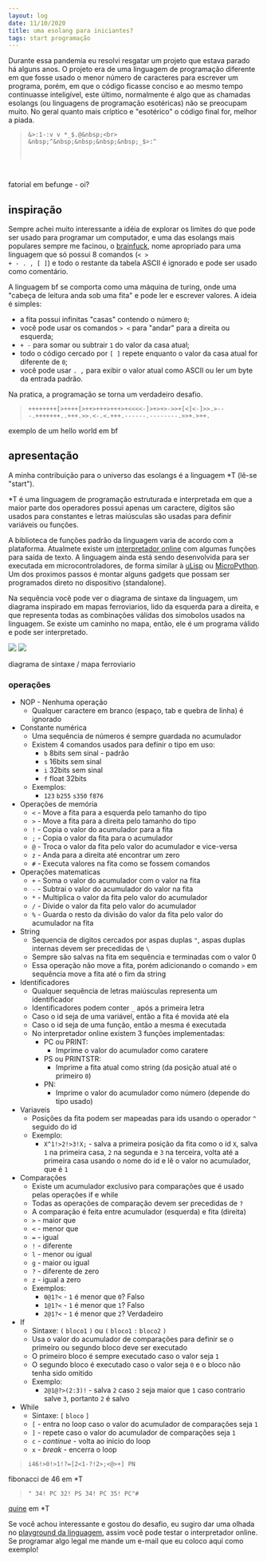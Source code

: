 ```yaml
---
layout: log
date: 11/10/2020
title: uma esolang para iniciantes?
tags: start programação
---
```


Durante essa pandemia eu resolvi resgatar um projeto que estava parado há alguns anos. O projeto era de uma linguagem de programação diferente em que fosse usado o menor número de caracteres para escrever um programa, porém, em que o código ficasse conciso e ao mesmo tempo continuasse inteligível, este último, normalmente é algo que as chamadas esolangs (ou linguagens de programação esotéricas) não se preocupam muito. No geral quanto mais críptico e "esotérico" o código final for, melhor a piada.
 
> <code>&>:1-:v v *_$.@&nbsp;<br>
&nbsp;^&nbsp;&nbsp;&nbsp;&nbsp;_$>\:^&nbsp;&nbsp;&nbsp;&nbsp;
</code>
<p class="q-desc">fatorial em befunge - oi?</p>
 
## inspiração
 
Sempre achei muito interessante a idéia de explorar os limites do que pode ser usado para programar um computador, e uma das esolangs mais populares sempre me facinou, o [brainfuck](https://esolangs.org/wiki/Brainfuck), nome apropriado para uma linguagem que só possui 8 comandos (<code>< > + - . , [ ]</code>) e todo o restante da tabela ASCII é ignorado e pode ser usado como comentário.
 
A linguagem bf se comporta como uma máquina de turing, onde uma "cabeça de leitura anda sob uma fita" e pode ler e escrever valores. A ideia é simples:
 
- a fita possui infinitas "casas" contendo o número <code>0</code>;
- você pode usar os comandos <code>> <</code> para "andar" para a direita ou esquerda;
- <code>+ -</code> para somar ou subtrair <code>1</code> do valor da casa atual;
- todo o código cercado por <code>[ ]</code> repete enquanto o valor da casa atual for diferente de <code>0</code>;
- você pode usar <code>. ,</code> para exibir o valor atual como ASCII ou ler um byte da entrada padrão.
 
Na pratica, a programação se torna um verdadeiro desafio.
 
> <code>++++++++[>++++[>++>+++>+++>+<<<<-]>+>+>->>+[<]<-]>>.>---.+++++++..+++.>>.<-.<.+++.------.--------.>>+.>++.</code>
<p class="q-desc">exemplo de um hello world em bf</p>
 
 
## apresentação
 
 
A minha contribuição para o universo das esolangs é a linguagem <span class="selected">*T</span> (lê-se "start"). 

<span class="selected">*T</span> é uma linguagem de programação estruturada e interpretada em que a maior parte dos operadores possui apenas um caractere, dígitos são usados para constantes e letras maiúsculas são usadas para definir variáveis ou funções.

A biblioteca de funções padrão da linguagem varia de acordo com a plataforma. Atualmete existe um [interpretador online](/start-repl.html) com algumas funções para saída de texto. A linguagem ainda está sendo desenvolvida para ser executada em microcontroladores, de forma similar à [uLisp](http://www.ulisp.com/) ou [MicroPython](https://micropython.org/). Um dos proximos passos é montar alguns gadgets que possam ser programados direto no dispositivo (standalone). 
 
Na sequência você pode ver o diagrama de sintaxe da linguagem, um diagrama inspirado em mapas ferroviarios, lido da esquerda para a direita, e que representa todas as combinações válidas dos simobolos usados na linguagem. Se existe um caminho no mapa, então, ele é um programa válido e pode ser interpretado.

<img class="nb-img desktop-img" src="https://start-lang.github.io/core/grammar/railroad-svg/desktop_blog.svg">
<img class="nb-img mobile-img" src="https://start-lang.github.io/core/grammar/railroad-svg/mobile_blog.svg">
<p class="img-desc">diagrama de sintaxe / mapa ferroviario</p>
 
### operações

- NOP - Nenhuma operação
  - Qualquer caractere em branco (espaço, tab e quebra de linha) é ignorado
- Constante numérica
  - Uma sequência de números é sempre guardada no acumulador
  - Existem 4 comandos usados para definir o tipo em uso:
      - `b` 8bits sem sinal - padrão
      - `s` 16bits sem sinal
      - `i` 32bits sem sinal
      - `f` float 32bits
  - Exemplos:
     - `123` `b255` `s350` `f876`
- Operações de memória
  - `<` - Move a fita para a esquerda pelo tamanho do tipo
  - `>` - Move a fita para a direita pelo tamanho do tipo
  - `!` - Copia o valor do acumulador para a fita
  - `;` - Copia o valor da fita para o acumulador
  - `@` - Troca o valor da fita pelo valor do acumulador e vice-versa
  - `z` - Anda para a direita até encontrar um zero
  - `#` - Executa valores na fita como se fossem comandos
- Operações matematicas
  - `+` - Soma o valor do acumulador com o valor na fita
  - `-` - Subtrai o valor do acumulador do valor na fita
  - `*` - Multiplica o valor da fita pelo valor do acumulador
  - `/` - Divide o valor da fita pelo valor do acumulador
  - `%` - Guarda o resto da divisão do valor da fita pelo valor do acumulador na fita
- String
  - Sequencia de digitos cercados por aspas duplas `"`, aspas duplas internas devem ser precedidas de `\`
  - Sempre são salvas na fita em sequência e terminadas com o valor 0
  - Essa operação não move a fita, porém adicionando o comando `>` em sequência move a fita até o fim da string
- Identificadores
  - Qualquer sequência de letras maiúsculas representa um identificador
  - Identificadores podem conter `_` após a primeira letra
  - Caso o id seja de uma variável, então a fita é movida até ela
  - Caso o id seja de uma função, então a mesma é executada
  - No interpretador online existem 3 funções implementadas:
    - PC ou PRINT:
      - Imprime o valor do acumulador como caratere
    - PS ou PRINTSTR:
      - Imprime a fita atual como string (da posição atual até o primeiro `0`)
    - PN:
      - Imprime o valor do acumulador como número (depende do tipo usado)
- Variaveis
  - Posições da fita podem ser mapeadas para ids usando o operador `^` seguido do id
  - Exemplo:
      - `X^1!>2!>3!X;` - salva a primeira posição da fita como o id `X`, salva `1` na primeira casa, `2` na segunda e `3` na terceira, volta até a primeira casa usando o nome do id e lê o valor no acumulador, que é `1`
- Comparações
  - Existe um acumulador exclusivo para comparações que é usado pelas operações if e while
  - Todas as operações de comparação devem ser precedidas de `?`
  - A comparação é feita entre acumulador (esquerda) e fita (direita)
  - `>` - maior que
  - `<` - menor que
  - `=` - igual
  - `!` - diferente
  - `l` - menor ou igual
  - `g` - maior ou igual
  - `?` - diferente de zero
  - `z` - igual a zero
  - Exemplos:
      - `0@1?<` - `1` é menor que `0`? Falso
      - `1@1?<` - `1` é menor que `1`? Falso
      - `2@1?<` - `1` é menor que `2`? Verdadeiro
- If
  - Sintaxe: `(` `bloco1` `)` ou `(` `bloco1` `:` `bloco2` `)`
  - Usa o valor do acumulador de comparações para definir se o primeiro ou segundo bloco deve ser executado
  - O primeiro bloco é sempre executado caso o valor seja `1`
  - O segundo bloco é executado caso o valor seja `0` e o bloco não tenha sido omitido
  - Exemplo:
      - `2@1@?>(2:3)!` - salva `2` caso `2` seja maior que `1` caso contrario salve `3`, portanto `2` é salvo
- While
  - Sintaxe: `[` `bloco` `]`
  - `[` - entra no loop caso o valor do acumulador de comparações seja `1`
  - `]` - repete caso o valor do acumulador de comparações seja `1`
  - `c` - *continue* - volta ao inicio do loop
  - `x` - *break* - encerra o loop


> <code>i46!>0!>1!?=[2<1-?!2>;<@>+] PN</code>
<p class="q-desc">fibonacci de 46 em *T</p>
 
> <code>" 34! PC 32! PS 34! PC 35! PC"#</code>
<p class="q-desc"><a href="http://www.nyx.net/~gthompso/quine.htm">quine</a> em *T</p>

 
Se você achou interessante e gostou do desafio, eu sugiro dar uma olhada no [playground da linguagem](/start-repl.html), assim você pode testar o interpretador online. Se programar algo legal me mande um e-mail que eu coloco aqui como exemplo!
